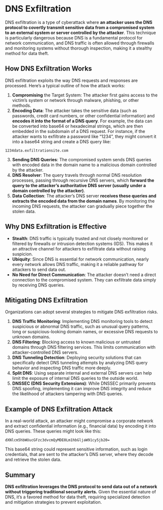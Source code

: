 <br>

# DNS Exfiltration
DNS exfiltration is a type of cyberattack where **an attacker uses the DNS protocol to covertly transmit sensitive data from a compromised system to an external system or server controlled by the attacker**. This technique is particularly dangerous because DNS is a fundamental protocol for network communication, and DNS traffic is often allowed through firewalls and monitoring systems without thorough inspection, making it a stealthy method for data theft.

## How DNS Exfiltration Works
DNS exfiltration exploits the way DNS requests and responses are processed. Here’s a typical outline of how the attack works:
1. **Compromising** the Target System: The attacker first gains access to the victim’s system or network through malware, phishing, or other methods.
2. **Encoding Data**: The attacker takes the sensitive data (such as passwords, credit card numbers, or other confidential information) and **encodes it into the format of a DNS query**. For example, the data can be converted into base64 or hexadecimal strings, which are then embedded in the subdomain of a DNS request.
For instance, if the attacker wants to exfiltrate a password like “1234”, they might convert it into a base64 string and create a DNS query like:  

```
1234data.exfiltrationsite.com
```

3. **Sending DNS Queries**: The compromised system sends DNS queries with encoded data in the domain name to a malicious domain controlled by the attacker.
4. **DNS Resolver**: The query travels through normal DNS resolution processes, passing through recursive DNS servers, which **forward the query to the attacker’s authoritative DNS server (usually under a domain controlled by the attacker)**.
5. **Data Collection**: The attacker’s DNS server **receives these queries and extracts the encoded data from the domain names**. By monitoring the incoming DNS requests, the attacker can gradually piece together the stolen data.

## Why DNS Exfiltration is Effective
- **Stealth**: DNS traffic is typically trusted and not closely monitored or filtered by firewalls or intrusion detection systems (IDS). This makes it an attractive channel for attackers to exfiltrate data without raising suspicion.
- **Ubiquity**: Since DNS is essential for network communication, nearly every network allows DNS traffic, making it a reliable pathway for attackers to send data out.
- **No Need for Direct Communication**: The attacker doesn’t need a direct connection to the compromised system. They can exfiltrate data simply by receiving DNS queries.

## Mitigating DNS Exfiltration
Organizations can adopt several strategies to mitigate DNS exfiltration risks.
1. **DNS Traffic Monitoring**: Implementing DNS monitoring tools to detect suspicious or abnormal DNS traffic, such as unusual query patterns, long or suspicious-looking domain names, or excessive DNS requests to unknown domains.
2. **DNS Filtering**: Blocking access to known malicious or untrusted domains through DNS filtering services. This limits communication with attacker-controlled DNS servers.
3. **DNS Tunneling Detection**: Deploying security solutions that can specifically detect DNS tunneling attempts by analyzing DNS query behavior and inspecting DNS traffic more deeply.
4. **Split DNS**: Using separate internal and external DNS servers can help limit the exposure of internal DNS queries to the outside world.
5. **DNSSEC (DNS Security Extensions)**: While DNSSEC primarily prevents DNS spoofing, implementing it can improve DNS integrity and reduce the likelihood of attackers tampering with DNS queries.

## Example of DNS Exfiltration Attack
In a real-world attack, an attacker might compromise a corporate network and extract confidential information (e.g., financial data) by encoding it into DNS queries. These queries might look like this:  

```
dXNlcm5hbWUucGFzc3dvcmQyMDE0Lm1hbGljaW91cy5jb20=
```

This base64 string could represent sensitive information, such as login credentials, that are sent to the attacker’s DNS server, where they decode and retrieve the stolen data.

## Summary
**DNS exfiltration leverages the DNS protocol to send data out of a network without triggering traditional security alerts.** Given the essential nature of DNS, it’s a favored method for data theft, requiring specialized detection and mitigation strategies to prevent exploitation.  
<br>
